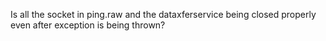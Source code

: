 Is all the socket in ping.raw and the dataxferservice being closed properly even after
exception is being thrown?